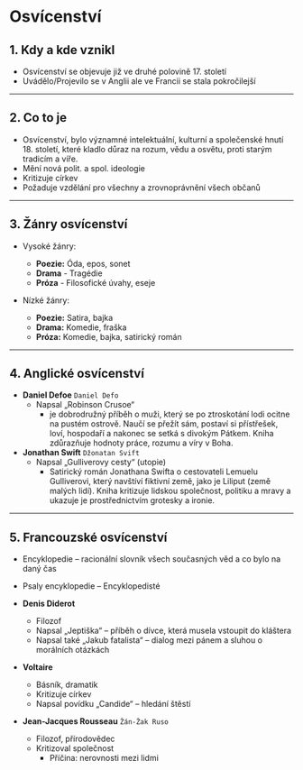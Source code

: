 # Osvícenství

## 1. Kdy a kde vznikl
- Osvícenství se objevuje již ve druhé polovině 17. století
- Uvádělo/Projevilo se v Anglii ale ve Francii se stala pokročilejší

---

## 2. Co to je

- Osvícenství, bylo významné intelektuální, kulturní a společenské hnutí 18. století, které kladlo důraz na rozum, vědu a osvětu, proti starým tradicím a víře.
- Mění nová polit. a spol. ideologie
- Kritizuje církev
- Požaduje vzdělání pro všechny a zrovnoprávnění všech občanů
---

## 3. Žánry osvícenství

- Vysoké žánry:
  - **Poezie:** Óda, epos, sonet
  - **Drama** - Tragédie
  - **Próza** - Filosofické úvahy, eseje

- Nízké žánry:
  - **Poezie:** Satira, bajka
  - **Drama:** Komedie, fraška
  - **Próza:** Komedie, bajka, satirický román

---
## 4. Anglické osvícenství

- **Daniel Defoe** `Daniel Defo`
    - Napsal „Robinson Crusoe“
      - je dobrodružný příběh o muži, který se po ztroskotání lodi ocitne na pustém ostrově. Naučí se přežít sám, postaví si přístřešek, loví, hospodaří a nakonec se setká s divokým Pátkem. Kniha zdůrazňuje hodnoty práce, rozumu a víry v Boha.
- **Jonathan Swift** `Džonatan Svift`
  - Napsal „Gulliverovy cesty“ (utopie)
    - Satirický román Jonathana Swifta o cestovateli Lemuelu Gulliverovi, který navštíví fiktivní země, jako je Liliput (země malých lidí). Kniha kritizuje lidskou společnost, politiku a mravy a ukazuje je prostřednictvím grotesky a ironie.

****

## 5. Francouzské osvícenství

- Encyklopedie – racionální slovník všech současných věd a co bylo na daný čas
- Psaly encyklopedie – Encyklopedisté

- **Denis Diderot**
  - Filozof
  - Napsal „Jeptiška“ – příběh o dívce, která musela vstoupit do kláštera
  - Napsal také „Jakub fatalista“ – dialog mezi pánem a sluhou o morálních otázkách
- **Voltaire**
  - Básník, dramatik
  - Kritizuje církev
  - Napsal povídku „Candide“ – hledání štěstí
- **Jean-Jacques Rousseau** `Žán-Žak Ruso`
  - Filozof, přírodovědec
  - Kritizoval společnost
    - Příčina: nerovnosti mezi lidmi